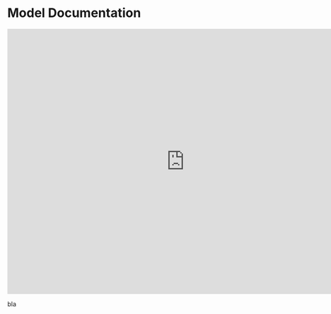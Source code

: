 ﻿

# Model Documentation 

<iframe src="https://calendar.google.com/calendar/embed?src=hirlamsec%40gmail.com&ctz=Europe%2FBerlin" style="border: 0" width="800" height="600" frameborder="0" scrolling="no"></iframe>

bla
